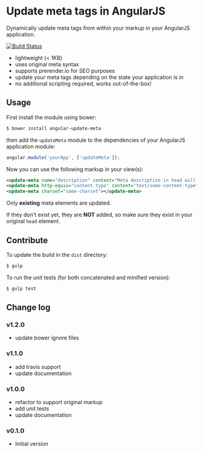 # Update meta tags in AngularJS

Dynamically update meta tags from within your markup in your AngularJS application.

[![Build Status](https://travis-ci.org/jvandemo/angular-update-meta.svg?branch=master)](https://travis-ci.org/jvandemo/angular-update-meta)

- lightweight (< 1KB)
- uses original meta syntax
- supports prerender.io for SEO purposes
- update your meta tags depending on the state your application is in
- no additional scripting required, works out-of-the-box!

## Usage

First install the module using bower:
 
```bash
$ bower install angular-update-meta
```

then add the `updateMeta` module to the dependencies of your AngularJS application module:

```javascript
angular.module('yourApp', ['updateMeta']);
```

Now you can use the following markup in your view(s):
 
```xml
<update-meta name="description" content="Meta description in head will now be updated with this string"></update-meta>
<update-meta http-equiv="content-type" content="text/some-content-type"></update-meta>
<update-meta charset="some-charset"></update-meta>
```

Only **existing** meta elements are updated.

If they don't exist yet, they are **NOT** added, so make sure they exist in your original `head` element.

## Contribute

To update the build in the `dist` directory:

```bash
$ gulp
```

To run the unit tests (for both concatenated and minified version):

```bash
$ gulp test
```

## Change log

### v1.2.0

- update bower ignore files

### v1.1.0

- add travis support
- update documentation

### v1.0.0

- refactor to support original markup
- add unit tests
- update documentation

### v0.1.0

- Initial version
